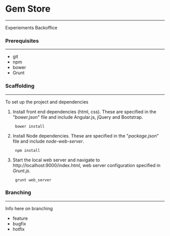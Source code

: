 # Gem Store
--------
Experiements Backoffice

### Prerequisites
---
- git
- npm
- bower
- Grunt

### Scaffolding
---
To set up the project and dependencies

1. Install front end dependencies (html, css). These are specified in the "*bower.json*" file and include Angular.js, jQuery and Bootstrap.
	
		bower install

2. Install Node dependencies. These are specified in the "*package.json*" file and include *node-web-server*.
	
		npm install

3. Start the local web server and navigate to http://localhost:9000/index.html, web server configuration specified in *Grunt.js*.
	
		grunt web_server

### Branching
---
Info here on branching

- feature
- bugfix
- hotfix
